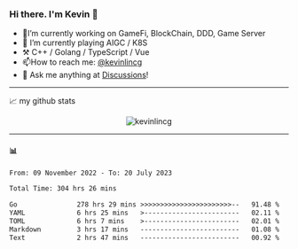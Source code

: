 ### Hi there. I'm Kevin 👋

- 🔭I’m currently working on GameFi, BlockChain, DDD, Game Server
- 🌱 I’m currently playing AIGC / K8S
-   :hammer_and_pick: C++ / Golang / TypeScript / Vue
- 📫How to reach me: [@kevinlincg](https://twitter.com/kevinlincg) 
-   :thought_balloon: Ask me anything at [Discussions](https://github.com/kevinlincg/kevinlincg/discussions/new)!

---

📈 my github stats

<p align="center"> <img src="https://github-readme-stats-ouuan.vercel.app/api?username=kevinlincg&theme=dark&show_icons=true&count_private=true" alt="kevinlincg" />

---

#### :bar_chart: 

<!--START_SECTION:waka-->

```txt
From: 09 November 2022 - To: 20 July 2023

Total Time: 304 hrs 26 mins

Go               278 hrs 29 mins >>>>>>>>>>>>>>>>>>>>>>>--   91.48 %
YAML             6 hrs 25 mins   >------------------------   02.11 %
TOML             6 hrs 7 mins    >------------------------   02.01 %
Markdown         3 hrs 17 mins   -------------------------   01.08 %
Text             2 hrs 47 mins   -------------------------   00.92 %
```

<!--END_SECTION:waka-->
